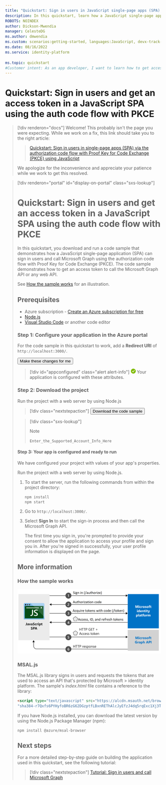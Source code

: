 ```yaml
---
title: "Quickstart: Sign in users in JavaScript single-page apps (SPA) with auth code"
description: In this quickstart, learn how a JavaScript single-page application (SPA) can sign in users of personal accounts, work accounts, and school accounts by using the authorization code flow.
ROBOTS: NOINDEX
author: Dickson-Mwendia
manager: CelesteDG
ms.author: dmwendia
ms.custom: scenarios:getting-started, languages:JavaScript, devx-track-js, mode-other
ms.date: 08/16/2022
ms.service: identity-platform

ms.topic: quickstart
#Customer intent: As an app developer, I want to learn how to get access tokens and refresh tokens by using the Microsoft identity platform so that my JavaScript app can sign in users of personal accounts, work accounts, and school accounts.
---
```


# Quickstart: Sign in users and get an access token in a JavaScript SPA using the auth code flow with PKCE

> [!div renderon="docs"]
> Welcome! This probably isn't the page you were expecting. While we work on a fix, this link should take you to the right article:
>
> > [Quickstart: Sign in users in single-page apps (SPA) via the authorization code flow with Proof Key for Code Exchange (PKCE) using JavaScript](quickstart-single-page-app-javascript-sign-in.md)
> 
> We apologize for the inconvenience and appreciate your patience while we work to get this resolved.

> [!div renderon="portal" id="display-on-portal" class="sxs-lookup"]
> # Quickstart: Sign in users and get an access token in a JavaScript SPA using the auth code flow with PKCE
>
> In this quickstart, you download and run a code sample that demonstrates how a JavaScript single-page application (SPA) can sign in users and call Microsoft Graph using the authorization code flow with Proof Key for Code Exchange (PKCE). The code sample demonstrates how to get an access token to call the Microsoft Graph API or any web API.
> 
> See [How the sample works](#how-the-sample-works) for an illustration.
> 
> ## Prerequisites
> 
> * Azure subscription - [Create an Azure subscription for free](https://azure.microsoft.com/free/?WT.mc_id=A261C142F)
> * [Node.js](https://nodejs.org/en/download/)
> * [Visual Studio Code](https://code.visualstudio.com/download) or another code editor
> 
> 
> ### Step 1: Configure your application in the Azure portal
> For the code sample in this quickstart to work, add a **Redirect URI** of `http://localhost:3000/`.
>
> <button id="makechanges" class="nextstepaction configure-app-button"> Make these changes for me </button>
> 
> > [!div id="appconfigured" class="alert alert-info"]
> > ![Already configured](media/quickstart-v2-javascript/green-check.png) Your application is configured with these attributes.
> 
> ### Step 2: Download the project
> 
> Run the project with a web server by using Node.js
> 
> > [!div class="nextstepaction"]
> > <button id="downloadsample" class="download-sample-button">Download the code sample</button>
> 
> > [!div class="sxs-lookup"]
> > > [!NOTE]
> > > `Enter_the_Supported_Account_Info_Here`
> 
> #### Step 3: Your app is configured and ready to run
> 
> We have configured your project with values of your app's properties.
> 
> Run the project with a web server by using Node.js.
> 
> 1. To start the server, run the following commands from within the project directory:
> 
>     ```console
>     npm install
>     npm start
>     ```
> 
> 1. Go to `http://localhost:3000/`.
> 
> 1. Select **Sign In** to start the sign-in process and then call the Microsoft Graph API.
> 
>     The first time you sign in, you're prompted to provide your consent to allow the application to access your profile and sign you in. After you're signed in successfully, your user profile information is displayed on the page.
> 
> ## More information
> 
> ### How the sample works
> 
> ![Diagram showing the authorization code flow for a single-page application.](media/quickstart-v2-javascript-auth-code/diagram-01-auth-code-flow.png)
> 
> ### MSAL.js
> 
> The MSAL.js library signs in users and requests the tokens that are used to access an API that's protected by Microsoft > identity platform. The sample's *index.html* file contains a reference to the library:
> 
> ```html
> <script type="text/javascript" src="https://alcdn.msauth.net/browser/2.0.0-beta.0/js/msal-browser.js" integrity=
> "sha384-r7Qxfs6PYHyfoBR6zG62DGzptfLBxnREThAlcJyEfzJ4dq5rqExc1Xj3TPFE/9TH" crossorigin="anonymous"></script>
> ```
> 
> If you have Node.js installed, you can download the latest version by using the Node.js Package Manager (npm):
> 
> ```console
> npm install @azure/msal-browser
> ```
> 
> ## Next steps
> 
> For a more detailed step-by-step guide on building the application used in this quickstart, see the following tutorial:
> 
> > [!div class="nextstepaction"]
> > [Tutorial: Sign in users and call Microsoft Graph](./tutorial-v2-javascript-auth-code.md)
